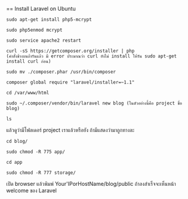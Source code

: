 == Install Laravel on Ubuntu

```
sudo apt-get install php5-mcrypt

sudo php5enmod mcrypt

sudo service apache2 restart

curl -sS https://getcomposer.org/installer | php
(คำสั่งข้างบนถ้ารันแล้ว มี error ประมาณว่า curl ยังไม่ install ให้รัน sudo apt-get install curl ก่อน)

sudo mv ./composer.phar /usr/bin/composer

composer global require "laravel/installer=~1.1"

cd /var/www/html

sudo ~/.composer/vendor/bin/laravel new blog (ในตัวอย่างนี้คือ project ชื่อ blog)

ls
```
แล้วดูว่ามีโฟลเดอร์ project เราแล้วหรือยัง ถ้ามีแสดงว่ามาถูกทางละ 

```
cd blog/

sudo chmod -R 775 app/

cd app

sudo chmod -R 777 storage/

```

เปิด browser แล้วพิมพ์ Your'IPorHostName/blog/public
ถ้าลงสำเร็จจะเห็นหน้า welcome ของ Laravel


